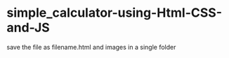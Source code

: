# simple_calculator-using-Html-CSS-and-JS
save the file as filename.html
and images in a single folder
